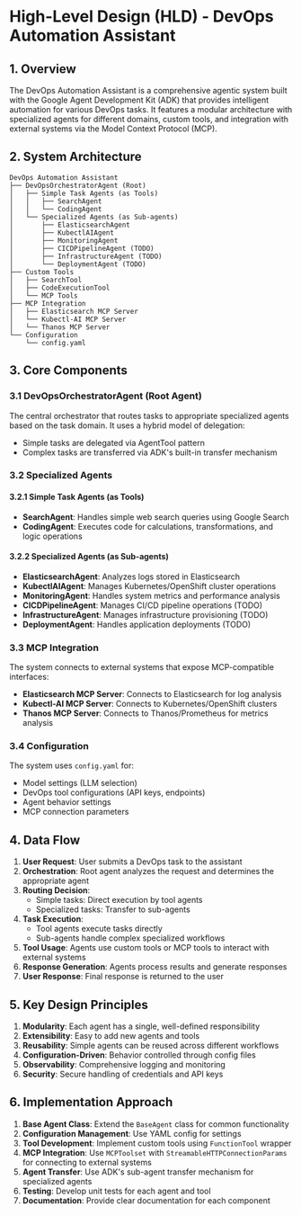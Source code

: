 # High-Level Design (HLD) - DevOps Automation Assistant

## 1. Overview

The DevOps Automation Assistant is a comprehensive agentic system built with the Google Agent Development Kit (ADK) that provides intelligent automation for various DevOps tasks. It features a modular architecture with specialized agents for different domains, custom tools, and integration with external systems via the Model Context Protocol (MCP).

## 2. System Architecture

```
DevOps Automation Assistant
├── DevOpsOrchestratorAgent (Root)
│   ├── Simple Task Agents (as Tools)
│   │   ├── SearchAgent
│   │   └── CodingAgent
│   └── Specialized Agents (as Sub-agents)
│       ├── ElasticsearchAgent
│       ├── KubectlAIAgent
│       ├── MonitoringAgent
│       ├── CICDPipelineAgent (TODO)
│       ├── InfrastructureAgent (TODO)
│       └── DeploymentAgent (TODO)
├── Custom Tools
│   ├── SearchTool
│   ├── CodeExecutionTool
│   └── MCP Tools
├── MCP Integration
│   ├── Elasticsearch MCP Server
│   └── Kubectl-AI MCP Server
│   └── Thanos MCP Server
└── Configuration
    └── config.yaml
```

## 3. Core Components

### 3.1 DevOpsOrchestratorAgent (Root Agent)
The central orchestrator that routes tasks to appropriate specialized agents based on the task domain. It uses a hybrid model of delegation:
- Simple tasks are delegated via AgentTool pattern
- Complex tasks are transferred via ADK's built-in transfer mechanism

### 3.2 Specialized Agents

#### 3.2.1 Simple Task Agents (as Tools)
- **SearchAgent**: Handles simple web search queries using Google Search
- **CodingAgent**: Executes code for calculations, transformations, and logic operations

#### 3.2.2 Specialized Agents (as Sub-agents)
- **ElasticsearchAgent**: Analyzes logs stored in Elasticsearch
- **KubectlAIAgent**: Manages Kubernetes/OpenShift cluster operations
- **MonitoringAgent**: Handles system metrics and performance analysis
- **CICDPipelineAgent**: Manages CI/CD pipeline operations (TODO)
- **InfrastructureAgent**: Manages infrastructure provisioning (TODO)
- **DeploymentAgent**: Handles application deployments (TODO)

### 3.3 MCP Integration
The system connects to external systems that expose MCP-compatible interfaces:
- **Elasticsearch MCP Server**: Connects to Elasticsearch for log analysis
- **Kubectl-AI MCP Server**: Connects to Kubernetes/OpenShift clusters
- **Thanos MCP Server**: Connects to Thanos/Prometheus for metrics analysis

### 3.4 Configuration
The system uses `config.yaml` for:
- Model settings (LLM selection)
- DevOps tool configurations (API keys, endpoints)
- Agent behavior settings
- MCP connection parameters

## 4. Data Flow

1. **User Request**: User submits a DevOps task to the assistant
2. **Orchestration**: Root agent analyzes the request and determines the appropriate agent
3. **Routing Decision**:
   - Simple tasks: Direct execution by tool agents
   - Specialized tasks: Transfer to sub-agents
4. **Task Execution**:
   - Tool agents execute tasks directly
   - Sub-agents handle complex specialized workflows
5. **Tool Usage**: Agents use custom tools or MCP tools to interact with external systems
6. **Response Generation**: Agents process results and generate responses
7. **User Response**: Final response is returned to the user

## 5. Key Design Principles

1. **Modularity**: Each agent has a single, well-defined responsibility
2. **Extensibility**: Easy to add new agents and tools
3. **Reusability**: Simple agents can be reused across different workflows
4. **Configuration-Driven**: Behavior controlled through config files
5. **Observability**: Comprehensive logging and monitoring
6. **Security**: Secure handling of credentials and API keys

## 6. Implementation Approach

1. **Base Agent Class**: Extend the `BaseAgent` class for common functionality
2. **Configuration Management**: Use YAML config for settings
3. **Tool Development**: Implement custom tools using `FunctionTool` wrapper
4. **MCP Integration**: Use `MCPToolset` with `StreamableHTTPConnectionParams` for connecting to external systems
5. **Agent Transfer**: Use ADK's sub-agent transfer mechanism for specialized agents
6. **Testing**: Develop unit tests for each agent and tool
7. **Documentation**: Provide clear documentation for each component